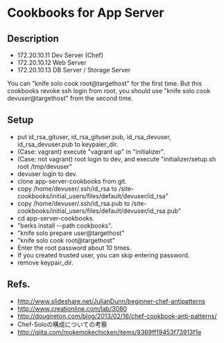 # Cookbooks for App Server

## Description

* 172.20.10.11 Dev Server (Chef)
* 172.20.10.12 Web Server
* 172.20.10.13 DB Server / Storage Server

You can "knife solo cook root@targethost" for the first time.
But this cookbooks revoke ssh login from root, you should use "knife solo cook devuser@targethost" from the second time.

## Setup

* put id_rsa_gituser, id_rsa_gituser.pub, id_rsa_devuser, id_rsa_devuser.pub to keypaier_dir.
* (Case: vagrant) execute "vagrant up" in "initializer".
* (Case: not vagrant) root login to dev, and execute "initializer/setup.sh root /tmp/devuser"
* devuser login to dev.
* clone app-server-cookbooks from git.
* copy /home/devuser/.ssh/id_rsa to <chef>/site-cookbooks/initial_users/files/default/devuser/id_rsa"
* copy /home/devuser/.ssh/id_rsa.pub to <chef>/site-cookbooks/initial_users/files/default/devuser/id_rsa.pub"
* cd app-server-cookbooks.
* "berks install --path cookbooks".
* "knife solo prepare user@targethost"
* "knife solo cook root@targethost"
 * Enter the root password about 10 times.
 * If you created trusted user, you can skip entering password.
* remove keypair_dir.


## Refs.

* http://www.slideshare.net/JulianDunn/beginner-chef-antipatterns
* http://www.creationline.com/lab/3080
* http://dougireton.com/blog/2013/02/16/chef-cookbook-anti-patterns/
* Chef-Soloの構成についての考察
 * http://qiita.com/mokemokechicken/items/8369ff19453f73913f1e

